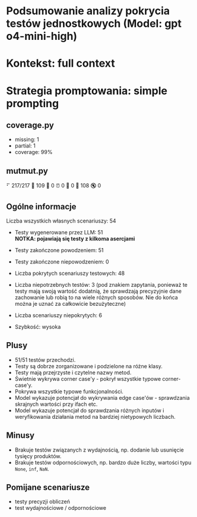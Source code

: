 # Podsumowanie analizy pokrycia testów jednostkowych (Model: gpt o4-mini-high)
# Kontekst: full context
# Strategia promptowania: simple prompting

## coverage.py
- missing: 1
- partial: 1
- coverage: 99%

## mutmut.py
⠋ 217/217  🎉 109 🫥 0  ⏰ 0  🤔 0  🙁 108  🔇 0

## Ogólne informacje

Liczba wszystkich własnych scenariuszy: 54

- Testy wygenerowane przez LLM: 51
<br/> <strong>NOTKA: pojawiają się testy z kilkoma asercjami</strong>
- Testy zakończone powodzeniem: 51
- Testy zakończone niepowodzeniem: 0

- Liczba pokrytych scenariuszy testowych: 48
- Liczba niepotrzebnych testów: 3 (pod znakiem zapytania, ponieważ te testy mają swoją wartość dodatnią, że sprawdzają precyzyjnie dane zachowanie lub robią to na wiele różnych sposobów. Nie do końca można je uznać za całkowicie bezużyteczne)
- Liczba scenariuszy niepokrytych: 6
- Szybkość: wysoka

## Plusy

- 51/51 testów przechodzi.
- Testy są dobrze zorganizowane i podzielone na różne klasy.
- Testy mają przejrzyste i czytelne nazwy metod.
- Świetnie wykrywa corner case'y - pokrył wszystkie typowe corner-case'y.
- Pokrywa wszystkie typowe funkcjonalności.
- Model wykazuje potencjał do wykrywania edge case'ów - sprawdzania skrajnych wartości przy ifach etc.
- Model wykazuje potencjał do sprawdzania różnych inputów i weryfikowania działania metod na bardziej nietypowych liczbach.

## Minusy

- Brakuje testów związanych z wydajnością, np. dodanie lub usunięcie tysięcy produktów.
- Brakuje testów odpornościowych, np. bardzo duże liczby, wartości typu `None`, `inf`, `NaN`.

## Pomijane scenariusze

- testy precyzji obliczeń
- test wydajnościowe / odpornościowe
